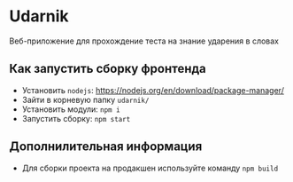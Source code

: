 # Udarnik

Веб-приложение для прохождение теста на знание ударения в словах



## Как запустить сборку фронтенда

* Установить `nodejs`: https://nodejs.org/en/download/package-manager/
* Зайти в корневую папку `udarnik/`
* Установить модули: `npm i`
* Запустить сборку: `npm start`


## Дополнилительная информация 
* Для сборки проекта на продакшен используйте команду  `npm build`
